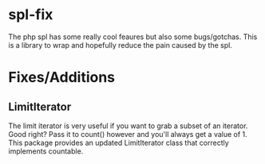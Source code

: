 spl-fix
=======

The php spl has some really cool feaures but also some bugs/gotchas. This is a library to wrap and hopefully reduce the pain caused by the spl.

Fixes/Additions
=======

## LimitIterator

The limit iterator is very useful if you want to grab a subset of an iterator. Good right? Pass it to count() however and you'll always get a value of 1. This package provides an updated LimitIterator class that correctly implements countable.
